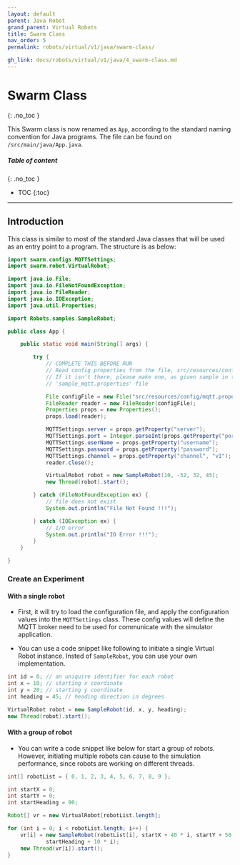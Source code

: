 ```yaml
---
layout: default
parent: Java Robot
grand_parent: Virtual Robots
title: Swarm Class
nav_order: 5
permalink: robots/virtual/v1/java/swarm-class/

gh_link: docs/robots/virtual/v1/java/4_swarm-class.md
---
```


# Swarm Class
{: .no_toc }

This Swarm class is now renamed as `App`, according to the standard naming convention for Java programs. The file can be found on `/src/main/java/App.java`. 

##### Table of content
{: .no_toc }
- TOC
{:toc}

---

## Introduction

This class is similar to most of the standard Java classes that will be used as an entry point to a program. The structure is as below:

```java 
import swarm.configs.MQTTSettings;
import swarm.robot.VirtualRobot;

import java.io.File;
import java.io.FileNotFoundException;
import java.io.FileReader;
import java.io.IOException;
import java.util.Properties;

import Robots.samples.SampleRobot;

public class App {

    public static void main(String[] args) {

        try {
            // COMPLETE THIS BEFORE RUN
            // Read config properties from the file, src/resources/config/mqtt.properties
            // If it isn't there, please make one, as given sample in the
            // 'sample_mqtt.properties' file

            File configFile = new File("src/resources/config/mqtt.properties");
            FileReader reader = new FileReader(configFile);
            Properties props = new Properties();
            props.load(reader);

            MQTTSettings.server = props.getProperty("server");
            MQTTSettings.port = Integer.parseInt(props.getProperty("port", "1883"));
            MQTTSettings.userName = props.getProperty("username");
            MQTTSettings.password = props.getProperty("password");
            MQTTSettings.channel = props.getProperty("channel", "v1");
            reader.close();

            VirtualRobot robot = new SampleRobot(10, -52, 32, 45);
            new Thread(robot).start();

        } catch (FileNotFoundException ex) {
            // file does not exist
            System.out.println("File Not Found !!!");

        } catch (IOException ex) {
            // I/O error
            System.out.println("IO Error !!!");
        }
    }

}
```

### Create an Experiment

#### With a single robot 

- First, it will try to load the configuration file, and apply the configuration values into the `MQTTSettings` class. These config values will define the MQTT broker need to be used for communicate with the simulator application.

- You can use a code snippet like following to initiate a single Virtual Robot instance. Insted of `SampleRobot`, you can use your own implementation. 

```java 
int id = 0; // an uniquire identifier for each robot
int x = 10; // starting x coordinate
int y = 20; // starting y coordinate
int heading = 45; // heading direction in degrees 

VirtualRobot robot = new SampleRobot(id, x, y, heading);
new Thread(robot).start();
```

#### With a group of robot 

- You can write a code snippet like below for start a group of robots. However, initiating multiple robots can cause to the simulation performance, since robots are working on different threads.

```java 
int[] robotList = { 0, 1, 2, 3, 4, 5, 6, 7, 8, 9 };

int startX = 0;
int startY = 0;
int startHeading = 90;

Robot[] vr = new VirtualRobot[robotList.length];

for (int i = 0; i < robotList.length; i++) {
    vr[i] = new SampleRobot(robotList[i], startX + 40 * i, startY + 50 * i,
            startHeading + 10 * i);
    new Thread(vr[i]).start();
}
```